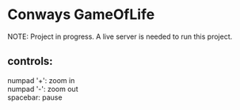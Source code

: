 # Conways GameOfLife
NOTE: Project in progress.
A live server is needed to run this project.
## controls:
  numpad '+': zoom in  
  numpad '-': zoom out  
  spacebar: pause  

  
